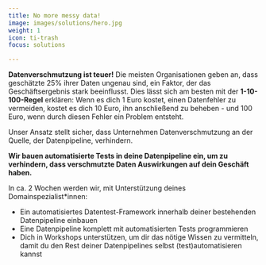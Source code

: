 ```yaml
---
title: No more messy data!
image: images/solutions/hero.jpg
weight: 1
icon: ti-trash
focus: solutions

---
```


**Datenverschmutzung ist teuer!** Die meisten Organisationen geben an, dass geschätzte 25% ihrer Daten ungenau sind, ein Faktor, der das Geschäftsergebnis stark beeinflusst. Dies lässt sich am besten mit der **1-10-100-Regel**  erklären: Wenn es dich 1 Euro kostet, einen Datenfehler zu vermeiden, kostet es dich 10 Euro, ihn anschließend zu beheben - und 100 Euro, wenn durch diesen Fehler ein Problem entsteht.

Unser Ansatz stellt sicher, dass Unternehmen Datenverschmutzung an der Quelle, der Datenpipeline, verhindern.

**Wir bauen automatisierte Tests in deine Datenpipeline ein, um zu verhindern, dass verschmutzte Daten Auswirkungen auf dein Geschäft haben.**

In ca. 2 Wochen werden wir, mit Unterstützung deines Domainspezialist*innen:

* Ein automatisiertes Datentest-Framework innerhalb deiner bestehenden Datenpipeline einbauen
* Eine Datenpipeline komplett mit automatisierten Tests programmieren
* Dich in Workshops unterstützen, um dir das nötige Wissen zu vermitteln, damit du den Rest deiner Datenpipelines selbst (test)automatisieren kannst

